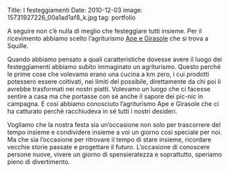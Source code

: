 Title: I festeggiamenti
Date: 2010-12-03
image: 15731927226_00a1ad1af8_k.jpg
tag: portfolio

A seguire non c’è nulla di meglio che festeggiare tutti insieme. Per il
ricevimento abbiamo scelto l’agriturismo <a
href="http://www.apegirasole.it/">Ape e Girasole</a> che si trova a Squille.

Quando abbiamo pensato a quali caratteristiche dovesse avere il luogo dei
festeggiamenti abbiamo subito immaginato un agriturismo. Questo perché le prime
cose che volevamo erano una cucina a km zero, i cui prodotti potessero essere
coltivati, nei limiti del possibile, direttamente da chi poi li avrebbe
trasformati nei nostri piatti. Volevamo un luogo che ci facesse sentire a casa
ma che portasse con sé anche il sapore dei pic-nic in campagna. E così abbiamo
conosciuto l’agriturismo Ape e Girasole che ci ha catturato perché racchiudeva
in sé tutti i nostri desideri.

Vogliamo che la nostra festa sia un’occasione non solo per trascorrere del tempo
insieme e condividere insieme a voi un giorno così speciale per noi. Ma che sia
l’occasione per ritrovare il tempo di stare insieme, ricordare vecchie storie
passate e progettare il futuro. L’occasione di conoscere persone nuove, vivere
un giorno di spensieratezza e soprattutto, speriamo pieno di divertimento.
